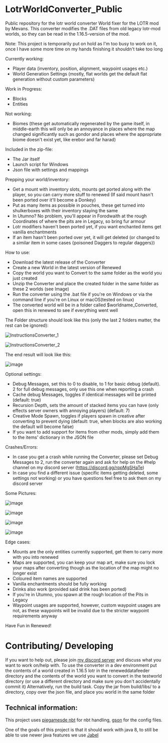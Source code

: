# LotrWorldConverter_Public
Public repository for the lotr world converter
World fixer for the LOTR mod by Mevans. This converter modifies the .DAT files from old legacy lotr-mod worlds, so they can be read in the 1.16.5-version of the mod.

Note:
This project is temporarily put on hold as I'm too busy to work on it, once I have some more time on my hands finishing it shouldn't take too long

Currently working:
- Player data (inventory, position, alignment, waypoint usages etc.)
- World Generation Settings (mostly, flat worlds get the default flat generation without custom parameters)

Work in Progress:
- Blocks
- Entities

Not working:
- Biomes (these get automatically regenerated by the game itself, in middle-earth this will only be an annoyance in places where the map changed significantly such as gondor and places where the appropriate biome doesn't exist yet, like erebor and far harad)

Included in the zip-file:
- The Jar itself
- Launch script for Windows
- Json file with settings and mappings

Prepping your world/inventory:
- Get a mount with inventory slots, mounts get ported along with the player, so you can carry more stuff to renewed (If said mount hasn't been ported over it'll become a Donkey)
- Put as many items as possible in pouches, these get turned into shulkerboxes with their inventory staying the same
- In Utumno? No problem, you'll appear in Forodwaith at the rough Coordinates of where the pits are in Legacy, so bring fur armour
- Lotr modifiers haven't been ported yet, if you want enchanted items get vanilla enchantments
- If an item hasn't been ported over yet, it will get deleted (or changed to a similar item in some cases {poisoned Daggers to regular daggers})

How to use:
- Download the latest release of the Converter
- Create a new World in the latest version of Renewed
- Copy the world you want to Convert to the same folder as the world you just created
- Unzip the Converter and place the created folder in the same folder as these 2 worlds (see Image)
- Run the converter using the .bat file if you're on Windows or via the command line if you're on Linux or macOS(tested on linux)
- The converted world will be in a folder called $worldname_Converted, open this in renewed to see if everything went well

The Folder structure should look like this (only the last 2 folders matter, the rest can be ignored):

![InstructionsConverter_1](https://user-images.githubusercontent.com/70655895/137728941-998e6bcf-83e9-45a1-b737-157df25eacee.png)

![InstructionsConverter_2](https://user-images.githubusercontent.com/70655895/137729521-2969a7ff-a063-414b-bfb4-7a4e00410189.png)

The end result will look like this:

![image](https://user-images.githubusercontent.com/70655895/137729597-a4040637-a969-4169-9500-ab74d9cd1bcd.png)

Optional settings:
- Debug Messages, set this to 0 to disable, to 1 for basic debug (default). 2 for full debug messages, only use this one when reporting a crash
- Cache debug Messages, toggles if identical messages will be printed (default: true)
- Recursion Depth, sets the amount of stacked items you can have (only effects server owners with annoying players) (default: 7)
- Creative Mode Spawn, toggles if players spawn in creative after converting to prevent dying (default: true, when blocks are also working the default will become false)
- If you want to add support for items from other mods, simply add them to the items' dictionary in the JSON file

Crashes/Errors:
- In case you get a crash while running the Converter, please set Debug Messages to 2, run the converter again and ask for help on the #help channel on my discord server (https://discord.gg/rppMgSHaTe)
- In case you find a different issue (specific items getting deleted, some settings not working) or you have questions feel free to ask them on my discord server

Some Pictures:

![image](https://user-images.githubusercontent.com/70655895/137734741-f2b2d62e-c1cd-4a34-b1d6-547afce3e0b5.png)

![image](https://user-images.githubusercontent.com/70655895/137734761-e293deab-9655-4265-b24a-1a810c10bbf4.png)

![image](https://user-images.githubusercontent.com/70655895/137734797-2b28ba5a-d8ea-4352-b7d3-8ec9bed9be4e.png)

![image](https://user-images.githubusercontent.com/70655895/137734828-e1c4dc77-2cf7-4b57-8104-22522dd22c26.png)

Edge cases:
- Mounts are the only entities currently supported, get them to carry more with you into renewed
- Maps are supported, you can keep your map art, make sure you lock your maps after converting though as the location of the map might no longer exist
- Coloured item names are supported
- Vanilla enchantments should be fully working
- Drinks also work (provided said drink has been ported)
- If you're in Utumno, you spawn at the rough location of the Pits in Legacy
- Waypoint usages are supported, however, custom waypoint usages are not, as these waypoints will be invalid due to the stricter waypoint requirements anyway

Have Fun in Renewed!

# Contributing/ Developing
If you want to help out, please join [my discord server](https://discord.gg/PmH7dNns5t) and discuss what you want to work on/help with.
To use the converter in a dev environment put the contents of a world created in 1.16.5 lotr in the reneweddatafeeder directory  and the contents of the world you want to convert in the testworld directory (or use a different directory and make sure you don't accidentally commit it)
Alternatively, run the build task. Copy the jar from build/libs/ to a directory, copy over the json file, and place you world in the same folder

## Technical information:
This project uses [piegamesde nbt](https://github.com/piegamesde/nbt) for nbt handling,
[gson](https://github.com/google/gson) for the config files.

One of the goals of this project is that it should work with java 8, to still be able to use newer java features we use [Jabel](https://github.com/bsideup/jabel)
